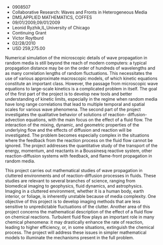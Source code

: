 
* 0908507
* Collaborative Research: Waves and Fronts in Heterogeneous Media
* DMS,APPLIED MATHEMATICS, COFFES
* 09/01/2009,09/01/2009
* Leonid Ryzhik,IL,University of Chicago
* Continuing Grant
* Victor Roytburd
* 02/28/2010
* USD 259,275.00

Numerical simulation of the microscopic details of wave propagation in random
media is still beyond the reach of modern computers: a typical propagation
distance may be on the order of hundreds of wavelengths and as many correlation
lengths of random fluctuations. This necessitates the use of various approximate
macroscopic models, of which kinetic equations constitute an important class.
However, the passage from microscopic wave equations to large-scale kinetics is
a complicated problem in itself. The goal of the first part of the project is to
develop new tools and better understanding of kinetic limits, especially in the
regime when random media have long range correlations that lead to multiple
temporal and spatial scales for various wave phenomena. The second part of the
project investigates the qualitative behavior of solutions of reaction-
diffusion-advection equations, with the main focus on the effect of a fluid
flow. The interaction of the mixing, dynamic, and geometric properties of the
underlying flow and the effects of diffusion and reaction will be investigated.
The problem becomes especially complex in the situations where the feedback from
the reaction process on the fluid flow cannot be ignored. The project addresses
the quantitative study of the transport of the energy, momentum, and reactants
in a Boussinesq reactive system, other reaction-diffusion systems with feedback,
and flame-front propagation in random media.

This project carries out mathematical studies of wave propagation in cluttered
environments and of reaction-diffusion processes in fluids. These studies are
relevant to several branches of science, ranging from biomedical imaging to
geophysics, fluid dynamics, and astrophysics. Imaging in a cluttered
environment, whether it is a human body, earth interior, or foliage, is
inherently unstable because of media complexity. One objective of this project
is to develop imaging methods that are less sensitive to unpredictable
fluctuations of the clutter. Another area of this project concerns the
mathematical description of the effect of a fluid flow on chemical reactions.
Turbulent fluid flow plays an important role in many chemical phenomena: it may
drastically enhance the rate of reaction, leading to higher efficiency, or, in
some situations, extinguish the chemical process. The project will address these
issues in simpler mathematical models to illuminate the mechanisms present in
the full problem.

